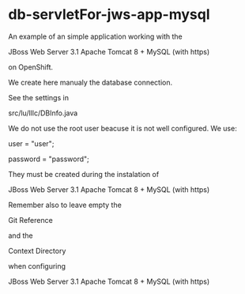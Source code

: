 # db-servletFor-jws-app-mysql

An example of an simple application working with the 

JBoss Web Server 3.1 Apache Tomcat 8 + MySQL (with https)

on OpenShift.

We create here manualy the database connection.

See the settings in 

src/lu/lllc/DBInfo.java

We do not use the root user beacuse it is not well configured. We use:

user = "user";

password = "password";


They must be created during the instalation of 

JBoss Web Server 3.1 Apache Tomcat 8 + MySQL (with https)

Remember also to leave empty the 

Git Reference

and the 

Context Directory

when configuring 

JBoss Web Server 3.1 Apache Tomcat 8 + MySQL (with https)
